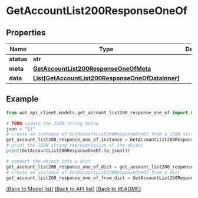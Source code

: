 # GetAccountList200ResponseOneOf


## Properties

Name | Type | Description | Notes
------------ | ------------- | ------------- | -------------
**status** | **str** |  | 
**meta** | [**GetAccountList200ResponseOneOfMeta**](GetAccountList200ResponseOneOfMeta.md) |  | 
**data** | [**List[GetAccountList200ResponseOneOfDataInner]**](GetAccountList200ResponseOneOfDataInner.md) |  | 

## Example

```python
from wot_api_client.models.get_account_list200_response_one_of import GetAccountList200ResponseOneOf

# TODO update the JSON string below
json = "{}"
# create an instance of GetAccountList200ResponseOneOf from a JSON string
get_account_list200_response_one_of_instance = GetAccountList200ResponseOneOf.from_json(json)
# print the JSON string representation of the object
print(GetAccountList200ResponseOneOf.to_json())

# convert the object into a dict
get_account_list200_response_one_of_dict = get_account_list200_response_one_of_instance.to_dict()
# create an instance of GetAccountList200ResponseOneOf from a dict
get_account_list200_response_one_of_from_dict = GetAccountList200ResponseOneOf.from_dict(get_account_list200_response_one_of_dict)
```
[[Back to Model list]](../README.md#documentation-for-models) [[Back to API list]](../README.md#documentation-for-api-endpoints) [[Back to README]](../README.md)


